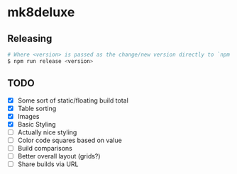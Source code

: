 # mk8deluxe

## Releasing

```bash
# Where <version> is passed as the change/new version directly to `npm version`
$ npm run release <version>
```

## TODO

- [x] Some sort of static/floating build total
- [x] Table sorting
- [x] Images
- [x] Basic Styling
- [ ] Actually nice styling
- [ ] Color code squares based on value
- [ ] Build comparisons
- [ ] Better overall layout (grids?)
- [ ] Share builds via URL
